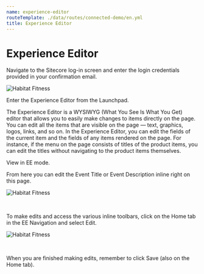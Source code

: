 ```yaml
---
name: experience-editor
routeTemplate: ./data/routes/connected-demo/en.yml
title: Experience Editor
---
```


# Experience Editor
Navigate to the Sitecore log-in screen and enter the login credentials provided in your confirmation email.

<p>
  <div class="row">
    <div class="col-md-6"> 
      <p><img src="/assets/img/ExperienceEditor1.jpg" alt="Habitat Fitness"></p>
    </div>
    <div class="col-md-6"> 
      <p>Enter the Experience Editor from the Launchpad.</p>
      <p>The Experience Editor is a WYSIWYG (What You See Is What You Get) editor that allows you to easily make changes to items directly on the page. You can edit all the items that are visible on the page — text, graphics, logos, links, and so on. In the Experience Editor, you can edit the fields of the current item and the fields of any items rendered on the page. For instance, if the menu on the page consists of titles of the product items, you can edit the titles without navigating to the product items themselves.</p>
    </div>
  </div>
<p>

View in EE mode.

From here you can edit the Event Title or Event Description inline right on this page. 

![Habitat Fitness](/assets/img/ExperienceEditor2.jpg)

<br>

To make edits and access the various inline toolbars, click on the Home tab in the EE Navigation and select Edit.

![Habitat Fitness](/assets/img/ExperienceEditor3.jpg)

<br>

When you are finished making edits, remember to click Save (also on the Home tab).